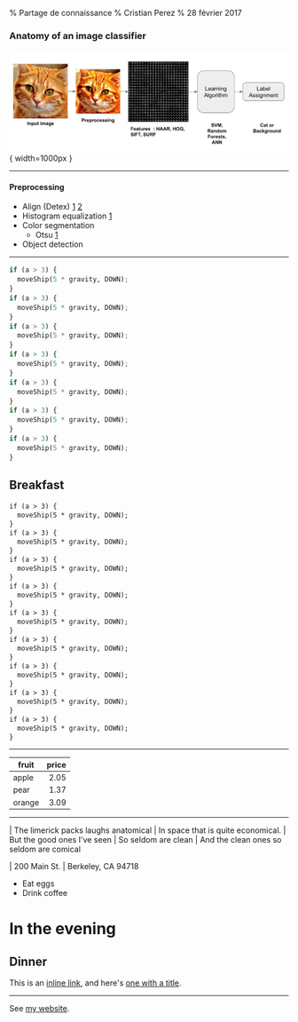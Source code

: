 % Partage de connaissance
% Cristian Perez
% 28 février 2017

### Anatomy of an image classifier

![](images/image-classification-pipeline.jpg){ width=1000px }

------------------

#### Preprocessing 

- Align (Detex) [1](http://docs.opencv.org/trunk/dd/d3b/tutorial_py_svm_opencv.html)
[2](https://www.learnopencv.com/handwritten-digits-classification-an-opencv-c-python-tutorial/)
- Histogram equalization
[1](http://docs.opencv.org/3.1.0/d5/daf/tutorial_py_histogram_equalization.html)
- Color segmentation
    - Otsu [1]( http://www.bogotobogo.com/python/OpenCV_Python/python_opencv3_Image_Global_Thresholding_Adaptive_Thresholding_Otsus_Binarization_Segmentations.php )
- Object detection 

------------------

```python
if (a > 3) {
  moveShip(5 * gravity, DOWN);
}
if (a > 3) {
  moveShip(5 * gravity, DOWN);
}
if (a > 3) {
  moveShip(5 * gravity, DOWN);
}
if (a > 3) {
  moveShip(5 * gravity, DOWN);
}
if (a > 3) {
  moveShip(5 * gravity, DOWN);
}
if (a > 3) {
  moveShip(5 * gravity, DOWN);
}
if (a > 3) {
  moveShip(5 * gravity, DOWN);
}
```

## Breakfast

~~~~~~~
if (a > 3) {
  moveShip(5 * gravity, DOWN);
}
if (a > 3) {
  moveShip(5 * gravity, DOWN);
}
if (a > 3) {
  moveShip(5 * gravity, DOWN);
}
if (a > 3) {
  moveShip(5 * gravity, DOWN);
}
if (a > 3) {
  moveShip(5 * gravity, DOWN);
}
if (a > 3) {
  moveShip(5 * gravity, DOWN);
}
if (a > 3) {
  moveShip(5 * gravity, DOWN);
}
if (a > 3) {
  moveShip(5 * gravity, DOWN);
}
if (a > 3) {
  moveShip(5 * gravity, DOWN);
}
~~~~~~~

------------------

fruit| price
-----|-----:
apple|2.05
pear|1.37
orange|3.09

------------------

| The limerick packs laughs anatomical
| In space that is quite economical.
|    But the good ones I've seen
|    So seldom are clean
| And the clean ones so seldom are comical

| 200 Main St.
| Berkeley, CA 94718


- Eat eggs
- Drink coffee

# In the evening

## Dinner

This is an [inline link](/url), and here's [one with
a title](http://fsf.org "click here for a good time!").

------------------

See [my website][].

[my website]: http://foo.bar.baz
[my label 1]: /foo/bar.html  "My title, optional"
[my label 2]: /foo
[my label 3]: http://fsf.org (The free software foundation)
[my label 4]: /bar#special  'A title in single quotes'

